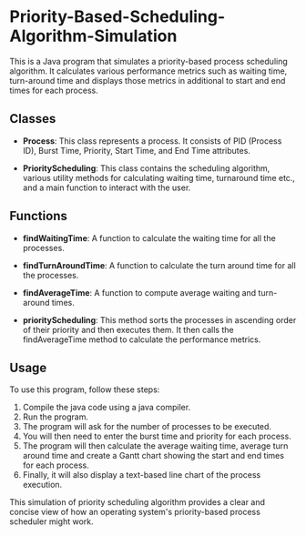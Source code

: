 # Priority-Based-Scheduling-Algorithm-Simulation

This is a Java program that simulates a priority-based process scheduling algorithm. It calculates various performance metrics such as waiting time, turn-around time and displays those metrics in additional to start and end times for each process.

## Classes

- **Process**: This class represents a process. It consists of PID (Process ID), Burst Time, Priority, Start Time, and End Time attributes.

- **PriorityScheduling**: This class contains the scheduling algorithm, various utility methods for calculating waiting time, turnaround time etc., and a main function to interact with the user.

## Functions

- **findWaitingTime**: A function to calculate the waiting time for all the processes.

- **findTurnAroundTime**: A function to calculate the turn around time for all the processes.

- **findAverageTime**: A function to compute average waiting and turn-around times.

- **priorityScheduling**: This method sorts the processes in ascending order of their priority and then executes them. It then calls the findAverageTime method to calculate the performance metrics.

## Usage

To use this program, follow these steps:

1. Compile the java code using a java compiler.
2. Run the program.
3. The program will ask for the number of processes to be executed.
4. You will then need to enter the burst time and priority for each process.
5. The program will then calculate the average waiting time, average turn around time and create a Gantt chart showing the start and end times for each process.
6. Finally, it will also display a text-based line chart of the process execution.

This simulation of priority scheduling algorithm provides a clear and concise view of how an operating system's priority-based process scheduler might work.
